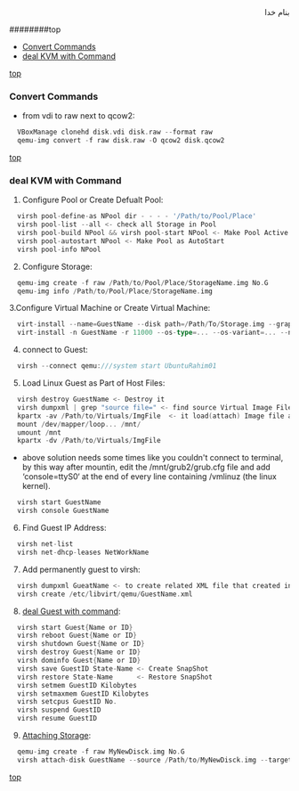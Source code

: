 <div dir=rtl>بنام خدا</div>

########top
- [Convert Commands](#convert-commands)
- [deal KVM with Command](#deal-kvm-with-command)

[top](#top)

### Convert Commands
- from vdi to raw next to qcow2: 
```go
  VBoxManage clonehd disk.vdi disk.raw --format raw
  qemu-img convert -f raw disk.raw -O qcow2 disk.qcow2
```

[top](#top)

### deal KVM with Command
1. Configure Pool or Create Defualt Pool:
```go
  virsh pool-define-as NPool dir - - - - '/Path/to/Pool/Place'
  virsh pool-list --all <- check all Storage in Pool
  virsh pool-build NPool && virsh pool-start NPool <- Make Pool Active and Start
  virsh pool-autostart NPool <- Make Pool as AutoStart
  virsh pool-info NPool
```
2. Configure Storage:
```go
  qemu-img create -f raw /Path/to/Pool/Place/StorageName.img No.G
  qemu-img info /Path/to/Pool/Place/StorageName.img
```
3.Configure Virtual Machine or Create Virtual Machine:
```go
  virt-install --name=GuestName --disk path=/Path/To/Storage.img --graphics spice --vcpu=1 --ram=1024 --location=/Path/To/ISO.iso --network bridge=virbr0  <- Create New
  virt-install -n GuestName -r 11000 --os-type=... --os-variant=... --nographics --disk /Path/To/ImgFile,device=disk,bus=virtio --vcpus=10 -w network=default,model=virtio --import <- Import Existing

```
4. connect to Guest:
```go
  virsh --connect qemu:///system start UbuntuRahim01
```
5. Load Linux Guest as Part of Host Files:
```go
  virsh destroy GuestName <- Destroy it
  virsh dumpxml | grep "source file=" <- find source Virtual Image Files
  kpartx -av /Path/to/Virtuals/ImgFile  <- it load(attach) Image file as directory in Host!!!
  mount /dev/mapper/loop... /mnt/
  umount /mnt
  kpartx -dv /Path/to/Virtuals/ImgFile

```
  - above solution needs some times like you couldn't connect to terminal, by this way after mountin, edit the /mnt/grub2/grub.cfg file and add ‘console=ttyS0‘ at the end of every line containing /vmlinuz (the linux kernel).
  ```go
    virsh start GuestName
    virsh console GuestName
  ```
6. Find Guest IP Address:
```go
  virsh net-list
  virsh net-dhcp-leases NetWorkName
```
7. Add permanently guest to virsh:
```go
  virsh dumpxml GueatName <- to create related XML file that created in /etc/libvirt/qemu/
  virsh create /etc/libvirt/qemu/GuestName.xml
```
8. [deal Guest with command](#https://www.ibm.com/support/knowledgecenter/linuxonibm/liaat/liaatkvmvirsh.htm):
```go
  virsh start Guest{Name or ID}
  virsh reboot Guest{Name or ID}
  virsh shutdown Guest{Name or ID}
  virsh destroy Guest{Name or ID}
  virsh dominfo Guest{Name or ID}
  virsh save GuestID State-Name <- Create SnapShot
  virsh restore State-Name      <- Restore SnapShot
  virsh setmem GuestID Kilobytes
  virsh setmaxmem GuestID Kilobytes
  virsh setcpus GuestID No.
  virsh suspend GuestID
  virsh resume GuestID
```
9. [Attaching Storage](http://www.thegeekstuff.com/2015/02/add-memory-cpu-disk-to-kvm-vm):
```go
  qemu-img create -f raw MyNewDisck.img No.G
  virsh attach-disk GuestName --source /Path/to/MyNewDisck.img --target vdb --persistent
```

[top](#top)
